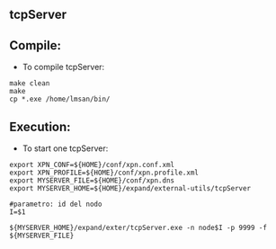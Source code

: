 
 tcpServer
 ---------

## Compile:
   * To compile tcpServer:
```
make clean
make
cp *.exe /home/lmsan/bin/
```

## Execution:

   * To start one tcpServer:
```
export XPN_CONF=${HOME}/conf/xpn.conf.xml
export XPN_PROFILE=${HOME}/conf/xpn.profile.xml
export MYSERVER_FILE=${HOME}/conf/xpn.dns
export MYSERVER_HOME=${HOME}/expand/external-utils/tcpServer

#parametro: id del nodo
I=$1

${MYSERVER_HOME}/expand/exter/tcpServer.exe -n node$I -p 9999 -f ${MYSERVER_FILE}
```

